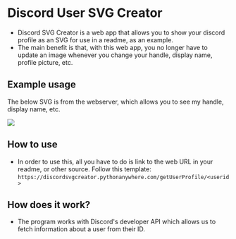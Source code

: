 # Discord User SVG Creator
* Discord SVG Creator is a web app that allows you to show your discord profile as an SVG for use in a readme, as an example.
* The main benefit is that, with this web app, you no longer have to update an image whenever you change your handle, display name, profile picture, etc.

## Example usage
The below SVG is from the webserver, which allows you to see my handle, display name, etc.

<a href="https://discord.com/invite/TPFR8T5JG4">
    <img src="https://discordsvgcreator.pythonanywhere.com/getUserProfile/513501267377782791">
</a>

## How to use
* In order to use this, all you have to do is link to the web URL in your readme, or other source. Follow this template:
    `https://discordsvgcreator.pythonanywhere.com/getUserProfile/<userid>`

## How does it work?
* The program works with Discord's developer API which allows us to fetch information about a user from their ID.